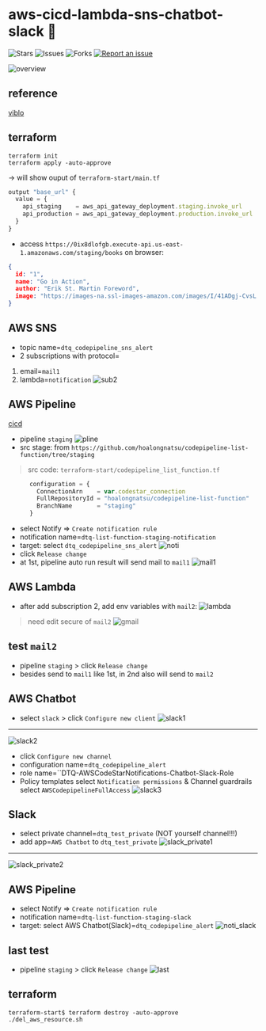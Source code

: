 # aws-cicd-lambda-sns-chatbot-slack 🐳

![Stars](https://img.shields.io/github/stars/tquangdo/aws-cicd-lambda-sns-chatbot-slack?color=f05340)
![Issues](https://img.shields.io/github/issues/tquangdo/aws-cicd-lambda-sns-chatbot-slack?color=f05340)
![Forks](https://img.shields.io/github/forks/tquangdo/aws-cicd-lambda-sns-chatbot-slack?color=f05340)
[![Report an issue](https://img.shields.io/badge/Support-Issues-green)](https://github.com/tquangdo/aws-cicd-lambda-sns-chatbot-slack/issues/new)

![overview](screenshots/overview.png)

## reference
[viblo](https://viblo.asia/p/serverless-series-golang-bai-9-codepipeline-notification-with-aws-chatbot-and-aws-sns-4P856GB9KY3)

## terraform
```shell
terraform init
terraform apply -auto-approve
```
-> will show ouput of `terraform-start/main.tf`
```js
output "base_url" {
  value = {
    api_staging    = aws_api_gateway_deployment.staging.invoke_url
    api_production = aws_api_gateway_deployment.production.invoke_url
  }
}
```
- access `https://0ix8dlofgb.execute-api.us-east-1.amazonaws.com/staging/books` on browser:
```json
{
  id: "1",
  name: "Go in Action",
  author: "Erik St. Martin Foreword",
  image: "https://images-na.ssl-images-amazon.com/images/I/41ADgj-CvsL._SX397_BO1,204,203,200_.jpg"
}
```

## AWS SNS
- topic name=`dtq_codepipeline_sns_alert`
- 2 subscriptions with protocol=
1. email=`mail1`
2. lambda=`notification`
![sub2](screenshots/sub2.png)

## AWS Pipeline
[cicd](https://docs.google.com/spreadsheets/d/1m8LuBQUzqIQ0bJYb3NJZOT4iSb78xUEG/edit#gid=1878281573&range=B7)
- pipeline `staging`
![pline](screenshots/pline.png)
- src stage: from `https://github.com/hoalongnatsu/codepipeline-list-function/tree/staging`
> src code: `terraform-start/codepipeline_list_function.tf`
```js
      configuration = {
        ConnectionArn    = var.codestar_connection
        FullRepositoryId = "hoalongnatsu/codepipeline-list-function"
        BranchName       = "staging"
      }
```
- select Notify => `Create notification rule`
- notification name=`dtq-list-function-staging-notification`
- target: select `dtq_codepipeline_sns_alert`
![noti](screenshots/noti.png)
- click `Release change`
- at 1st, pipeline auto run result will send mail to `mail1`
![mail1](screenshots/mail1.png)

## AWS Lambda
- after add subscription 2, add env variables with `mail2`:
![lambda](screenshots/lambda.png)
> need edit secure of `mail2`
![gmail](screenshots/gmail.webp)

## test `mail2`
- pipeline `staging` > click `Release change`
- besides send to `mail1` like 1st, in 2nd also will send to `mail2`

## AWS Chatbot
- select `slack` > click `Configure new client`
![slack1](screenshots/slack1.png)
---
![slack2](screenshots/slack2.png)
- click `Configure new channel`
- configuration name=`dtq_codepipeline_alert`
- role name=``DTQ-AWSCodeStarNotifications-Chatbot-Slack-Role
- Policy templates select `Notification permissions` & Channel guardrails select `AWSCodepipelineFullAccess`
![slack3](screenshots/slack3.png)

## Slack
- select private channel=`dtq_test_private` (NOT yourself channel!!!)
- add app=`AWS Chatbot` to `dtq_test_private`
![slack_private1](screenshots/slack_private1.png)
---
![slack_private2](screenshots/slack_private2.png)

## AWS Pipeline
- select Notify => `Create notification rule`
- notification name=`dtq-list-function-staging-slack`
- target: select AWS Chatbot(Slack)=`dtq_codepipeline_alert`
![noti_slack](screenshots/noti_slack.png)

## last test
- pipeline `staging` > click `Release change`
![last](screenshots/last.png)

## terraform
```shell
terraform-start$ terraform destroy -auto-approve
./del_aws_resource.sh
```


